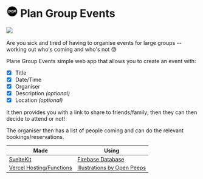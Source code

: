 # <img src ="https://github.com/joshlucpoll/plan-group-events/blob/main/static/favicon.png?raw=true" width="30"> Plan Group Events

![](https://github.com/joshlucpoll/plan-group-events/blob/main/static/cover.svg?raw=true)

Are you sick and tired of having to organise events for large groups -- working out who's coming and who's not 😰

Plane Group Events simple web app that allows you to create an event with:

- [x] Title
- [x] Date/Time
- [x] Organiser
- [x] Description _(optional)_
- [x] Location _(optional)_

It then provides you with a link to share to friends/family; then they can then decide to attend or not!

The organiser then has a list of people coming and can do the relevant bookings/reservations.

| Made                                           | Using                                                 |
| ---------------------------------------------- | ----------------------------------------------------- |
| [SvelteKit](https://kit.svelte.dev/)           | [Firebase Database](https://firebase.google.com)      |
| [Vercel Hosting/Functions](https://vercel.com) | [Illustrations by Open Peeps](https://openpeeps.com/) |
